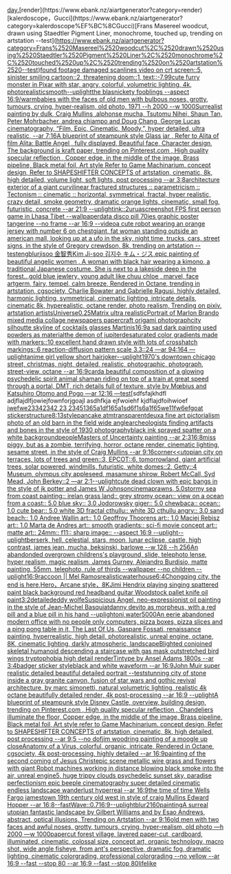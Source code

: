 [day.](https://www.ebank.nz/aiartgenerator?category=day.)[render](https://www.ebank.nz/aiartgenerator?category=render)[kalerdoscope，Gucci](https://www.ebank.nz/aiartgenerator?category=kalerdoscope%EF%BC%8CGucci)[Frans Masereel woodcut, drawn using Staedtler Pigment Liner, monochrome, touched up, trending on artstation --test](https://www.ebank.nz/aiartgenerator?category=Frans%2520Masereel%2520woodcut%2C%2520drawn%2520using%2520Staedtler%2520Pigment%2520Liner%2C%2520monochrome%2C%2520touched%2520up%2C%2520trending%2520on%2520artstation%2520--test)[found footage damaged scanlines video on crt screen::5, sinister smiling cartoon::2, threatening doom::1, text::-7.99](https://www.ebank.nz/aiartgenerator?category=found%2520footage%2520damaged%2520scanlines%2520video%2520on%2520crt%2520screen%3A%3A5%2C%2520sinister%2520smiling%2520cartoon%3A%3A2%2C%2520threatening%2520doom%3A%3A1%2C%2520text%3A%3A-7.99)[cute furry monster in Pixar with star, angry, colorful, volumetric lighting, 4k, photorealistic](https://www.ebank.nz/aiartgenerator?category=cute%2520furry%2520monster%2520in%2520Pixar%2520with%2520star%2C%2520angry%2C%2520colorful%2C%2520volumetric%2520lighting%2C%25204k%2C%2520photorealistic)[smooth](https://www.ebank.nz/aiartgenerator?category=smooth)[--uplight](https://www.ebank.nz/aiartgenerator?category=--uplight)[the blasnickety fooblings --aspect 16:9](https://www.ebank.nz/aiartgenerator?category=the%2520blasnickety%2520fooblings%2520--aspect%252016%3A9)[/warm](https://www.ebank.nz/aiartgenerator?category=/warm)[babies with the faces of old men with bulbous noses, grotty, tumours, crying, hyper-realism, old photo, 1971 --h 2000 --w 1000](https://www.ebank.nz/aiartgenerator?category=babies%2520with%2520the%2520faces%2520of%2520old%2520men%2520with%2520bulbous%2520noses%2C%2520grotty%2C%2520tumours%2C%2520crying%2C%2520hyper-realism%2C%2520old%2520photo%2C%25201971%2520--h%25202000%2520--w%25201000)[Surrealist painting by dulk, Craig Mullins ,alphonse mucha, Tsutomu Nihei, Shaun Tan, Peter Mohrbacher, andrea chiampo and Doug Chang, George Lucas cinematography, “Film, Epic, Cinematic, Moody,”, hyper detailed, ultra realistic, --ar 7:16](https://www.ebank.nz/aiartgenerator?category=Surrealist%2520painting%2520by%2520dulk%2C%2520Craig%2520Mullins%2520%2Calphonse%2520mucha%2C%2520Tsutomu%2520Nihei%2C%2520Shaun%2520Tan%2C%2520Peter%2520Mohrbacher%2C%2520andrea%2520chiampo%2520and%2520Doug%2520Chang%2C%2520George%2520Lucas%2520cinematography%2C%2520%E2%80%9CFilm%2C%2520Epic%2C%2520Cinematic%2C%2520Moody%2C%E2%80%9D%2C%2520hyper%2520detailed%2C%2520ultra%2520realistic%2C%2520--ar%25207%3A16)[A blueprint of steampunk style Glass jar , Refer to  Alita of film Alita: Battle Angel , fully displayed, Beautiful face,  Character design, The background is kraft paper,  trending on Pinterest.com  , High quality specular reflection ,  Copper  edge, in the middle of the image, Brass pipeline,  Black metal foil,  Art style Refer to Game Machinarium.  concept design, Refer to SHAPESHIFTER CONCEPTS  of artstation, cinematic,  8k, high detailed,  volume light,  soft lights,  post processing    --ar 3:8](https://www.ebank.nz/aiartgenerator?category=A%2520blueprint%2520of%2520steampunk%2520style%2520Glass%2520jar%2520%2C%2520Refer%2520to%2520%2520Alita%2520of%2520film%2520Alita%3A%2520Battle%2520Angel%2520%2C%2520fully%2520displayed%2C%2520Beautiful%2520face%2C%2520%2520Character%2520design%2C%2520The%2520background%2520is%2520kraft%2520paper%2C%2520%2520trending%2520on%2520Pinterest.com%2520%2520%2C%2520High%2520quality%2520specular%2520reflection%2520%2C%2520%2520Copper%2520%2520edge%2C%2520in%2520the%2520middle%2520of%2520the%2520image%2C%2520Brass%2520pipeline%2C%2520%2520Black%2520metal%2520foil%2C%2520%2520Art%2520style%2520Refer%2520to%2520Game%2520Machinarium.%2520%2520concept%2520design%2C%2520Refer%2520to%2520SHAPESHIFTER%2520CONCEPTS%2520%2520of%2520artstation%2C%2520cinematic%2C%2520%25208k%2C%2520high%2520detailed%2C%2520%2520volume%2520light%2C%2520%2520soft%2520lights%2C%2520%2520post%2520processing%2520%2520%2520%2520--ar%25203%3A8)[architecture exterior of a giant curvilinear fractured structures :: parametricism :: Tectonism  :: cinematic :: horizontal, symmetrical, fractal, hyper realistic, crazy detail, smoke geometry, dramatic orange lights, cinematic, small fog, futuristic, concrete --ar 21:9 --uplight](https://www.ebank.nz/aiartgenerator?category=architecture%2520exterior%2520of%2520a%2520giant%2520curvilinear%2520fractured%2520structures%2520%3A%3A%2520parametricism%2520%3A%3A%2520Tectonism%2520%2520%3A%3A%2520cinematic%2520%3A%3A%2520horizontal%2C%2520symmetrical%2C%2520fractal%2C%2520hyper%2520realistic%2C%2520crazy%2520detail%2C%2520smoke%2520geometry%2C%2520dramatic%2520orange%2520lights%2C%2520cinematic%2C%2520small%2520fog%2C%2520futuristic%2C%2520concrete%2520--ar%252021%3A9%2520--uplight)[ink::2](https://www.ebank.nz/aiartgenerator?category=ink%3A%3A2)[urua](https://www.ebank.nz/aiartgenerator?category=urua)[screenshot FPS first person game in Lhasa Tibet --wallpaper](https://www.ebank.nz/aiartgenerator?category=screenshot%2520FPS%2520first%2520person%2520game%2520in%2520Lhasa%2520Tibet%2520--wallpaper)[data disco pill 70ies  graphic poster  tangerine --no frame --ar 16:9 --video](https://www.ebank.nz/aiartgenerator?category=data%2520disco%2520pill%252070ies%2520%2520graphic%2520poster%2520%2520tangerine%2520--no%2520frame%2520--ar%252016%3A9%2520--video)[a cute robot wearing an orange jersey with number 6 on chest](https://www.ebank.nz/aiartgenerator?category=a%2520cute%2520robot%2520wearing%2520an%2520orange%2520jersey%2520with%2520number%25206%2520on%2520chest)[giant, fat woman standing outside an american mall, looking up at a ufo in the sky, night time, trucks, cars, street signs, in the style of Gregory crewdson, 8k, trending on artstation --test](https://www.ebank.nz/aiartgenerator?category=giant%2C%2520fat%2520woman%2520standing%2520outside%2520an%2520american%2520mall%2C%2520looking%2520up%2520at%2520a%2520ufo%2520in%2520the%2520sky%2C%2520night%2520time%2C%2520trucks%2C%2520cars%2C%2520street%2520signs%2C%2520in%2520the%2520style%2520of%2520Gregory%2520crewdson%2C%25208k%2C%2520trending%2520on%2520artstation%2520--test)[eng](https://www.ebank.nz/aiartgenerator?category=eng)[blur](https://www.ebank.nz/aiartgenerator?category=blur)[jisoo 金智秀Kim Ji-soo 김지수 キム・ジス,epic painting of beautiful angelic women , A woman with black hair wearing a kimono, a traditional Japanese costume. She is next to a lakeside deep in the forest..,gold blue jewlery, young adult like chuu chloe , marvel, face artgerm, fairy, tempel, calm breeze, Rendered in Octane, trending in artstation, cgsociety, Charlie Bowater and Gabrielle Ragusi, highly detailed, harmonic lighting, symmetrical, cinematic lighting, intricate details, cinematic 8k, hyperealistic, octane render, photo realism, Trending on pixiv, artstation artists](https://www.ebank.nz/aiartgenerator?category=jisoo%2520%E9%87%91%E6%99%BA%E7%A7%80Kim%2520Ji-soo%2520%EA%B9%80%EC%A7%80%EC%88%98%2520%E3%82%AD%E3%83%A0%E3%83%BB%E3%82%B8%E3%82%B9%2Cepic%2520painting%2520of%2520beautiful%2520angelic%2520women%2520%2C%2520A%2520woman%2520with%2520black%2520hair%2520wearing%2520a%2520kimono%2C%2520a%2520traditional%2520Japanese%2520costume.%2520She%2520is%2520next%2520to%2520a%2520lakeside%2520deep%2520in%2520the%2520forest..%2Cgold%2520blue%2520jewlery%2C%2520young%2520adult%2520like%2520chuu%2520chloe%2520%2C%2520marvel%2C%2520face%2520artgerm%2C%2520fairy%2C%2520tempel%2C%2520calm%2520breeze%2C%2520Rendered%2520in%2520Octane%2C%2520trending%2520in%2520artstation%2C%2520cgsociety%2C%2520Charlie%2520Bowater%2520and%2520Gabrielle%2520Ragusi%2C%2520highly%2520detailed%2C%2520harmonic%2520lighting%2C%2520symmetrical%2C%2520cinematic%2520lighting%2C%2520intricate%2520details%2C%2520cinematic%25208k%2C%2520hyperealistic%2C%2520octane%2520render%2C%2520photo%2520realism%2C%2520Trending%2520on%2520pixiv%2C%2520artstation%2520artists)[Universe](https://www.ebank.nz/aiartgenerator?category=Universe)[0.25](https://www.ebank.nz/aiartgenerator?category=0.25)[Matrix ultra realistic](https://www.ebank.nz/aiartgenerator?category=Matrix%2520ultra%2520realistic)[Portrait of Marlon Brando mixed media collage newspapers papercraft origami photograph](https://www.ebank.nz/aiartgenerator?category=Portrait%2520of%2520Marlon%2520Brando%2520mixed%2520media%2520collage%2520newspapers%2520papercraft%2520origami%2520photograph)[city silhoutte skyline of cocktails glasses Martinis](https://www.ebank.nz/aiartgenerator?category=city%2520silhoutte%2520skyline%2520of%2520cocktails%2520glasses%2520Martinis)[16:9](https://www.ebank.nz/aiartgenerator?category=16%3A9)[a sad dark painting used powders as material](https://www.ebank.nz/aiartgenerator?category=a%2520sad%2520dark%2520painting%2520used%2520powders%2520as%2520material)[the demon of jupiter](https://www.ebank.nz/aiartgenerator?category=the%2520demon%2520of%2520jupiter)[desaturated color gradients made with markers::10 excellent hand drawn style with lots of crosshatch markings::6 reaction-diffusion pattern scale 3.3::24 —ar 94:164 —uplight](https://www.ebank.nz/aiartgenerator?category=desaturated%2520color%2520gradients%2520made%2520with%2520markers%3A%3A10%2520excellent%2520hand%2520drawn%2520style%2520with%2520lots%2520of%2520crosshatch%2520markings%3A%3A6%2520reaction-diffusion%2520pattern%2520scale%25203.3%3A%3A24%2520%E2%80%94ar%252094%3A164%2520%E2%80%94uplight)[anime girl yellow short hair](https://www.ebank.nz/aiartgenerator?category=anime%2520girl%2520yellow%2520short%2520hair)[joker](https://www.ebank.nz/aiartgenerator?category=joker)[--uplight](https://www.ebank.nz/aiartgenerator?category=--uplight)[1970's downtown chicago street, christmas, night, detailed, realistic, photographic, photograph, street-view, octane --ar 16:9](https://www.ebank.nz/aiartgenerator?category=1970%27s%2520downtown%2520chicago%2520street%2C%2520christmas%2C%2520night%2C%2520detailed%2C%2520realistic%2C%2520photographic%2C%2520photograph%2C%2520street-view%2C%2520octane%2520--ar%252016%3A9)[card](https://www.ebank.nz/aiartgenerator?category=card)[a beautiful composition of a glowing psychedelic spirit animal shaman riding on top of a train at great speed through a portal, DMT,  rich details full of texture, style by Mœbius and Katsuhiro Otomo and Pogo —ar 12:16 —test](https://www.ebank.nz/aiartgenerator?category=a%2520beautiful%2520composition%2520of%2520a%2520glowing%2520psychedelic%2520spirit%2520animal%2520shaman%2520riding%2520on%2520top%2520of%2520a%2520train%2520at%2520great%2520speed%2520through%2520a%2520portal%2C%2520DMT%2C%2520%2520rich%2520details%2520full%2520of%2520texture%2C%2520style%2520by%2520M%C5%93bius%2520and%2520Katsuhiro%2520Otomo%2520and%2520Pogo%2520%E2%80%94ar%252012%3A16%2520%E2%80%94test)[sdfsfajkhdfl adjflajdlfjowiejfownforjgoajl asdhfkja ejfwoiehf kjdflajdfoihwioef j[wefwe23342342 23 23451365a1df165a1sd6f1s6a1f65we11fw6ef](https://www.ebank.nz/aiartgenerator?category=sdfsfajkhdfl%2520adjflajdlfjowiejfownforjgoajl%2520asdhfkja%2520ejfwoiehf%2520kjdflajdfoihwioef%2520j%5Bwefwe23342342%252023%252023451365a1df165a1sd6f1s6a1f65we11fw6ef)[goat sticker](https://www.ebank.nz/aiartgenerator?category=goat%2520sticker)[structure](https://www.ebank.nz/aiartgenerator?category=structure)[8:13](https://www.ebank.nz/aiartgenerator?category=8%3A13)[style](https://www.ebank.nz/aiartgenerator?category=style)[pancake atm](https://www.ebank.nz/aiartgenerator?category=pancake%2520atm)[transparent](https://www.ebank.nz/aiartgenerator?category=transparent)[deux](https://www.ebank.nz/aiartgenerator?category=deux)[a fine art pictorialism photo of an old barn in the field wide angle](https://www.ebank.nz/aiartgenerator?category=a%2520fine%2520art%2520pictorialism%2520photo%2520of%2520an%2520old%2520barn%2520in%2520the%2520field%2520wide%2520angle)[archeologists finding artifacts and bones in the style of 1930 photography](https://www.ebank.nz/aiartgenerator?category=archeologists%2520finding%2520artifacts%2520and%2520bones%2520in%2520the%2520style%2520of%25201930%2520photography)[black ink sprayed spatter on a white background](https://www.ebank.nz/aiartgenerator?category=black%2520ink%2520sprayed%2520spatter%2520on%2520a%2520white%2520background)[people](https://www.ebank.nz/aiartgenerator?category=people)[Masters of Uncertainty painting --ar 2:3](https://www.ebank.nz/aiartgenerator?category=Masters%2520of%2520Uncertainty%2520painting%2520--ar%25202%3A3)[16:8](https://www.ebank.nz/aiartgenerator?category=16%3A8)[miss piggy, but as a zombie, terrifying, horror, octane render, cinematic lighting, sesame street, in the style of Craig Mullins --ar 9:16](https://www.ebank.nz/aiartgenerator?category=miss%2520piggy%2C%2520but%2520as%2520a%2520zombie%2C%2520terrifying%2C%2520horror%2C%2520octane%2520render%2C%2520cinematic%2520lighting%2C%2520sesame%2520street%2C%2520in%2520the%2520style%2520of%2520Craig%2520Mullins%2520--ar%25209%3A16)[corner](https://www.ebank.nz/aiartgenerator?category=corner)[<<utopian city on terraces, lots of trees and green::3, EPCOT::6, tomorrowland, giant artificial trees, solar powered, windmills, futuristic, white domes::2, Getty::4 Museum, olympus city appleseed, masamune shirow, Robert McCall, Syd Mead, John Berkey::2 —ar 2:1](https://www.ebank.nz/aiartgenerator?category=%3C%3Cutopian%2520city%2520on%2520terraces%2C%2520lots%2520of%2520trees%2520and%2520green%3A%3A3%2C%2520EPCOT%3A%3A6%2C%2520tomorrowland%2C%2520giant%2520artificial%2520trees%2C%2520solar%2520powered%2C%2520windmills%2C%2520futuristic%2C%2520white%2520domes%3A%3A2%2C%2520Getty%3A%3A4%2520Museum%2C%2520olympus%2520city%2520appleseed%2C%2520masamune%2520shirow%2C%2520Robert%2520McCall%2C%2520Syd%2520Mead%2C%2520John%2520Berkey%3A%3A2%2520%E2%80%94ar%25202%3A1)[--uplight](https://www.ebank.nz/aiartgenerator?category=--uplight)[cute dead clown with epic bangs in the style of jk potter and James W Johnson](https://www.ebank.nz/aiartgenerator?category=cute%2520dead%2520clown%2520with%2520epic%2520bangs%2520in%2520the%2520style%2520of%2520jk%2520potter%2520and%2520James%2520W%2520Johnson)[cinema](https://www.ebank.nz/aiartgenerator?category=cinema)[prawns, 5.0stormy sea from coast painting:: irelan grass land:: grey stromy ocean:: view on a ocean from a coast:: 5.0 blue sky:: 3.0 Jodorowsky giger:: 5.0 chewbaca:: ocean:: 1.0 cute bear:: 5.0 white 3D fractal cthullu:: white 3D cthullu angry:: 3.0 sand beach:: 1.0 Andree Wallin art:: 1.0 Geoffroy Thoorens art:: 1.0 Maciej Rebisz art:: 1.0 Marta de Andres art:: smooth gradients:: sci-fi movie concept art:: matte art:: 24mm:: f11:: sharp image:: --aspect 16:9 --uplight](https://www.ebank.nz/aiartgenerator?category=prawns%2C%25205.0stormy%2520sea%2520from%2520coast%2520painting%3A%3A%2520irelan%2520grass%2520land%3A%3A%2520grey%2520stromy%2520ocean%3A%3A%2520view%2520on%2520a%2520ocean%2520from%2520a%2520coast%3A%3A%25205.0%2520blue%2520sky%3A%3A%25203.0%2520Jodorowsky%2520giger%3A%3A%25205.0%2520chewbaca%3A%3A%2520ocean%3A%3A%25201.0%2520cute%2520bear%3A%3A%25205.0%2520white%25203D%2520fractal%2520cthullu%3A%3A%2520white%25203D%2520cthullu%2520angry%3A%3A%25203.0%2520sand%2520beach%3A%3A%25201.0%2520Andree%2520Wallin%2520art%3A%3A%25201.0%2520Geoffroy%2520Thoorens%2520art%3A%3A%25201.0%2520Maciej%2520Rebisz%2520art%3A%3A%25201.0%2520Marta%2520de%2520Andres%2520art%3A%3A%2520smooth%2520gradients%3A%3A%2520sci-fi%2520movie%2520concept%2520art%3A%3A%2520matte%2520art%3A%3A%252024mm%3A%3A%2520f11%3A%3A%2520sharp%2520image%3A%3A%2520--aspect%252016%3A9%2520--uplight)[--uplight](https://www.ebank.nz/aiartgenerator?category=--uplight)[berserk, hell, celestial, stars, moon, lunar eclipse, castle, high contrast, james jean, mucha, beksinski, barlowe --w 128 --h 256](https://www.ebank.nz/aiartgenerator?category=berserk%2C%2520hell%2C%2520celestial%2C%2520stars%2C%2520moon%2C%2520lunar%2520eclipse%2C%2520castle%2C%2520high%2520contrast%2C%2520james%2520jean%2C%2520mucha%2C%2520beksinski%2C%2520barlowe%2520--w%2520128%2520--h%2520256)[An abandonded overgrown childrens's playground, slide, telephoto lense, hyper realism, magic realism, James Gurney, Alejandro Burdisio, matte painting, 55mm, telephoto, rule of thirds --wallpaper --no children --uplight](https://www.ebank.nz/aiartgenerator?category=An%2520abandonded%2520overgrown%2520childrens%27s%2520playground%2C%2520slide%2C%2520telephoto%2520lense%2C%2520hyper%2520realism%2C%2520magic%2520realism%2C%2520James%2520Gurney%2C%2520Alejandro%2520Burdisio%2C%2520matte%2520painting%2C%252055mm%2C%2520telephoto%2C%2520rule%2520of%2520thirds%2520--wallpaper%2520--no%2520children%2520--uplight)[16:9](https://www.ebank.nz/aiartgenerator?category=16%3A9)[raccoon || Mel Ramos](https://www.ebank.nz/aiartgenerator?category=raccoon%2520%7C%7C%2520Mel%2520Ramos)[realistic](https://www.ebank.nz/aiartgenerator?category=realistic)[waterhouse](https://www.ebank.nz/aiartgenerator?category=waterhouse)[6:4](https://www.ebank.nz/aiartgenerator?category=6%3A4)[](https://www.ebank.nz/aiartgenerator?category=)[Chongqing city, the end is here,Hero，Arcane style，8K](https://www.ebank.nz/aiartgenerator?category=Chongqing%2520city%2C%2520the%2520end%2520is%2520here%2CHero%EF%BC%8CArcane%2520style%EF%BC%8C8K)[Jimi Hendrix playing singing spattered paint black background red headband guitar Woodstock pallet knife oil paint](https://www.ebank.nz/aiartgenerator?category=Jimi%2520Hendrix%2520playing%2520singing%2520spattered%2520paint%2520black%2520background%2520red%2520headband%2520guitar%2520Woodstock%2520pallet%2520knife%2520oil%2520paint)[3:2](https://www.ebank.nz/aiartgenerator?category=3%3A2)[detailed](https://www.ebank.nz/aiartgenerator?category=detailed)[eddy wolfe](https://www.ebank.nz/aiartgenerator?category=eddy%2520wolfe)[Suspicious Angel, neo-expressionist oil painting in the style of Jean-Michel Basquiat](https://www.ebank.nz/aiartgenerator?category=Suspicious%2520Angel%2C%2520neo-expressionist%2520oil%2520painting%2520in%2520the%2520style%2520of%2520Jean-Michel%2520Basquiat)[danny devito as morpheus, with a red pill and a blue pill in his hand --uplight](https://www.ebank.nz/aiartgenerator?category=danny%2520devito%2520as%2520morpheus%2C%2520with%2520a%2520red%2520pill%2520and%2520a%2520blue%2520pill%2520in%2520his%2520hand%2520--uplight)[oni,water](https://www.ebank.nz/aiartgenerator?category=oni%2Cwater)[5000](https://www.ebank.nz/aiartgenerator?category=5000)[An eerie abandoned modern office with no people only computers, pizza boxes, pizza slices and a ping pong table in it, The Last Of Us, Gaspare Fossati, renaissance painting, hyperrealistic, high detail, photorealistic, unreal engine, octane, 8K, cinematic lighting, darkly atmospheric, landscape](https://www.ebank.nz/aiartgenerator?category=An%2520eerie%2520abandoned%2520modern%2520office%2520with%2520no%2520people%2520only%2520computers%2C%2520pizza%2520boxes%2C%2520pizza%2520slices%2520and%2520a%2520ping%2520pong%2520table%2520in%2520it%2C%2520The%2520Last%2520Of%2520Us%2C%2520Gaspare%2520Fossati%2C%2520renaissance%2520painting%2C%2520hyperrealistic%2C%2520high%2520detail%2C%2520photorealistic%2C%2520unreal%2520engine%2C%2520octane%2C%25208K%2C%2520cinematic%2520lighting%2C%2520darkly%2520atmospheric%2C%2520landscape)[Blighted conjoined skeletal humanoid descending a staircase with gas mask outstretched bird wings tryptophobia high detail renderTintype by Ansel Adams 1800s --ar 3:4](https://www.ebank.nz/aiartgenerator?category=Blighted%2520conjoined%2520skeletal%2520humanoid%2520descending%2520a%2520staircase%2520with%2520gas%2520mask%2520outstretched%2520bird%2520wings%2520tryptophobia%2520high%2520detail%2520renderTintype%2520by%2520Ansel%2520Adams%25201800s%2520--ar%25203%3A4)[badger sticker style](https://www.ebank.nz/aiartgenerator?category=badger%2520sticker%2520style)[black and white waveform --ar 16:9](https://www.ebank.nz/aiartgenerator?category=black%2520and%2520white%2520waveform%2520--ar%252016%3A9)[John Muir super realistic detailed beautiful detailed portrait --test](https://www.ebank.nz/aiartgenerator?category=John%2520Muir%2520super%2520realistic%2520detailed%2520beautiful%2520detailed%2520portrait%2520--test)[stunning city of stone inside a gray granite canyon, fusion of star wars and gothic revival architecture, by marc simonetti, natural volumetric lighting, realistic 4k octane beautifully detailed render, 4k post-processing --ar 16:9 --uplight](https://www.ebank.nz/aiartgenerator?category=stunning%2520city%2520of%2520stone%2520inside%2520a%2520gray%2520granite%2520canyon%2C%2520fusion%2520of%2520star%2520wars%2520and%2520gothic%2520revival%2520architecture%2C%2520by%2520marc%2520simonetti%2C%2520natural%2520volumetric%2520lighting%2C%2520realistic%25204k%2520octane%2520beautifully%2520detailed%2520render%2C%25204k%2520post-processing%2520--ar%252016%3A9%2520--uplight)[A blueprint of steampunk style Disney Castle,  overview, building design,  trending on Pinterest.com  , High quality specular reflection ,  Chandeliers illuminate the floor, Copper  edge, in the middle of the image, Brass pipeline,  Black metal foil,  Art style refer to Game Machinarium.  concept design, Refer to SHAPESHIFTER CONCEPTS  of artstation, cinematic,  8k, high detailed,  post processing    --ar 9:5   --no dof](https://www.ebank.nz/aiartgenerator?category=A%2520blueprint%2520of%2520steampunk%2520style%2520Disney%2520Castle%2C%2520%2520overview%2C%2520building%2520design%2C%2520%2520trending%2520on%2520Pinterest.com%2520%2520%2C%2520High%2520quality%2520specular%2520reflection%2520%2C%2520%2520Chandeliers%2520illuminate%2520the%2520floor%2C%2520Copper%2520%2520edge%2C%2520in%2520the%2520middle%2520of%2520the%2520image%2C%2520Brass%2520pipeline%2C%2520%2520Black%2520metal%2520foil%2C%2520%2520Art%2520style%2520refer%2520to%2520Game%2520Machinarium.%2520%2520concept%2520design%2C%2520Refer%2520to%2520SHAPESHIFTER%2520CONCEPTS%2520%2520of%2520artstation%2C%2520cinematic%2C%2520%25208k%2C%2520high%2520detailed%2C%2520%2520post%2520processing%2520%2520%2520%2520--ar%25209%3A5%2520%2520%2520--no%2520dof)[jim woodring painting of a moogle up close](https://www.ebank.nz/aiartgenerator?category=jim%2520woodring%2520painting%2520of%2520a%2520moogle%2520up%2520close)[Anatomy of a Virus, colorful, organic, intricate, Rendered in Octane, cgsociety, 4k post-processing, highly detailed --ar 16:9](https://www.ebank.nz/aiartgenerator?category=Anatomy%2520of%2520a%2520Virus%2C%2520colorful%2C%2520organic%2C%2520intricate%2C%2520Rendered%2520in%2520Octane%2C%2520cgsociety%2C%25204k%2520post-processing%2C%2520highly%2520detailed%2520--ar%252016%3A9)[painting of the second coming of Jesus Christ](https://www.ebank.nz/aiartgenerator?category=painting%2520of%2520the%2520second%2520coming%2520of%2520Jesus%2520Christ)[epic scene metallic wire grass and flowers with giant Robot machines working in distance blowing black smoke into the air, unreal engine5, huge trippy clouds psychedelic sunset sky, paradise perfectionism epic beeple cinematography super detailed cinematic endless landscape wanderlust hyperreal --ar 16:9](https://www.ebank.nz/aiartgenerator?category=epic%2520scene%2520metallic%2520wire%2520grass%2520and%2520flowers%2520with%2520giant%2520Robot%2520machines%2520working%2520in%2520distance%2520blowing%2520black%2520smoke%2520into%2520the%2520air%2C%2520unreal%2520engine5%2C%2520huge%2520trippy%2520clouds%2520psychedelic%2520sunset%2520sky%2C%2520paradise%2520perfectionism%2520epic%2520beeple%2520cinematography%2520super%2520detailed%2520cinematic%2520endless%2520landscape%2520wanderlust%2520hyperreal%2520--ar%252016%3A9)[the time of time Wells Fargo jamestown 19th century old west in style of craig Mullins Edward Hopper --ar 16:8](https://www.ebank.nz/aiartgenerator?category=the%2520time%2520of%2520time%2520Wells%2520Fargo%2520jamestown%252019th%2520century%2520old%2520west%2520in%2520style%2520of%2520craig%2520Mullins%2520Edward%2520Hopper%2520--ar%252016%3A8)[--fast](https://www.ebank.nz/aiartgenerator?category=--fast)[Wave::0.7](https://www.ebank.nz/aiartgenerator?category=Wave%3A%3A0.7)[16:9](https://www.ebank.nz/aiartgenerator?category=16%3A9)[--uplight](https://www.ebank.nz/aiartgenerator?category=--uplight)[blur](https://www.ebank.nz/aiartgenerator?category=blur)[2160](https://www.ebank.nz/aiartgenerator?category=2160)[painting](https://www.ebank.nz/aiartgenerator?category=painting)[A surreal utopian fantastic landscape by Gilbert Williams and by Esao Andrews, abstract, optical illusions, Trending on Artstation --ar 9:16](https://www.ebank.nz/aiartgenerator?category=A%2520surreal%2520utopian%2520fantastic%2520landscape%2520by%2520Gilbert%2520Williams%2520and%2520by%2520Esao%2520Andrews%2C%2520abstract%2C%2520optical%2520illusions%2C%2520Trending%2520on%2520Artstation%2520--ar%25209%3A16)[old men with two faces and awful noses, grotty, tumours, crying, hyper-realism, old photo —h 2000 —w 1000](https://www.ebank.nz/aiartgenerator?category=old%2520men%2520with%2520two%2520faces%2520and%2520awful%2520noses%2C%2520grotty%2C%2520tumours%2C%2520crying%2C%2520hyper-realism%2C%2520old%2520photo%2520%E2%80%94h%25202000%2520%E2%80%94w%25201000)[papercut forest village, layered paper-cut, cardboard, illuminated, cinematic, colossal size, concept art, organic technology, macro shot, wide angle fisheye, from ant's perspective, dramatic fog, dramatic lighting, cinematic colorgrading, professional colorgrading --no yellow --ar 16:9 --fast --stop 80 --ar 16:9 --fast --stop 80](https://www.ebank.nz/aiartgenerator?category=papercut%2520forest%2520village%2C%2520layered%2520paper-cut%2C%2520cardboard%2C%2520illuminated%2C%2520cinematic%2C%2520colossal%2520size%2C%2520concept%2520art%2C%2520organic%2520technology%2C%2520macro%2520shot%2C%2520wide%2520angle%2520fisheye%2C%2520from%2520ant%27s%2520perspective%2C%2520dramatic%2520fog%2C%2520dramatic%2520lighting%2C%2520cinematic%2520colorgrading%2C%2520professional%2520colorgrading%2520--no%2520yellow%2520--ar%252016%3A9%2520--fast%2520--stop%252080%2520--ar%252016%3A9%2520--fast%2520--stop%252080)[lifelike](https://www.ebank.nz/aiartgenerator?category=lifelike)